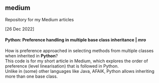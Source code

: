 ## medium
Repository for my Medium articles

[26 Dec 2022]
#### Python: Preference handling in multiple base class inheritance | *__mro__*
How is preference approached in selecting methods from multiple classes when inherited in **Python**?  
This code is for my short article in Medium, which explores the order of preference (level linearisation) that is followed in Python.  
Unlike in (some) other languages like Java, AFAIK, Python allows inheriting more than one base class.

